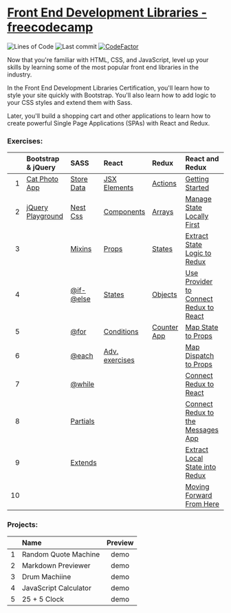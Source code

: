 # [Front End Development Libraries - freecodecamp](https://www.freecodecamp.org/learn/front-end-development-libraries/)
![Lines of Code](https://img.shields.io/tokei/lines/github.com/Krasipeace/Front-End-Development-Libraries---freecodecamp)
![Last commit](https://img.shields.io/github/last-commit/Krasipeace/Front-End-Development-Libraries---freecodecamp)
[![CodeFactor](https://www.codefactor.io/repository/github/krasipeace/front-end-development-libraries---freecodecamp/badge)](https://www.codefactor.io/repository/github/krasipeace/front-end-development-libraries---freecodecamp)

Now that you're familiar with HTML, CSS, and JavaScript, level up your skills by learning some of the most popular front end libraries in the industry.

In the Front End Development Libraries Certification, you'll learn how to style your site quickly with Bootstrap. You'll also learn how to add logic to your CSS styles and extend them with Sass.

Later, you'll build a shopping cart and other applications to learn how to create powerful Single Page Applications (SPAs) with React and Redux.

### Exercises:
| | Bootstrap & jQuery | SASS | React | Redux | React and Redux |  
| ---: | :--- | :--- | :--- | :--- | :--- | 
| 1 | [Cat Photo App][1] | [Store Data][3] | [JSX Elements][12] | [Actions][18] | [Getting Started][23] | 
| 2 | [jQuery Playground][2] | [Nest Css][4] | [Components][13] | [Arrays][19] | [Manage State Locally First][24] |
| 3 |                   | [Mixins][5]    | [Props][14]      | [States][20] | [Extract State Logic to Redux][25] |
| 4 |                   | [@if-@else][6] | [States][15]     | [Objects][21] | [Use Provider to Connect Redux to React][26] |
| 5 |                   | [@for][7]      | [Conditions][16]     | [Counter App][22] | [Map State to Props][27] |
| 6 |                   | [@each][8]     | [Adv. exercises][17] |     | [Map Dispatch to Props][28] |
| 7 |                   | [@while][9]    |      |      | [Connect Redux to React][29] |
| 8 |                   | [Partials][10] |      |      | [Connect Redux to the Messages App][30] |
| 9 |                   | [Extends][11]  |      |      | [Extract Local State into Redux][31] |
| 10 |      |      |      |      | [Moving Forward From Here][32] |

### Projects:
|  | Name | Preview |
| ---: | :--- | :---: |
| 1 | Random Quote Machine  | demo |
| 2 | Markdown Previewer    | demo |
| 3 | Drum Machiine         | demo |
| 4 | JavaScript Calculator | demo |
| 5 | 25 + 5 Clock          | demo |

[1]: https://github.com/Krasipeace/Front-End-Development-Libraries---freecodecamp/blob/main/Bootstrap%20and%20jQuery/CatPhotoApp.html
[2]: https://github.com/Krasipeace/Front-End-Development-Libraries---freecodecamp/blob/main/Bootstrap%20and%20jQuery/jQueryPlayground.html

[3]: https://github.com/Krasipeace/Front-End-Development-Libraries---freecodecamp/blob/main/SASS/1.%20Store%20Data%20with%20Sass%20Variables.html
[4]: https://github.com/Krasipeace/Front-End-Development-Libraries---freecodecamp/blob/main/SASS/2.%20Nest%20CSS%20with%20Sass.html
[5]: https://github.com/Krasipeace/Front-End-Development-Libraries---freecodecamp/blob/main/SASS/3.%20Create%20Reusable%20CSS%20with%20Mixins.html
[6]: https://github.com/Krasipeace/Front-End-Development-Libraries---freecodecamp/blob/main/SASS/4.%20Use%20%40if%20and%20%40else%20to%20Add%20Logic%20To%20Your%20Styles.html
[7]: https://github.com/Krasipeace/Front-End-Development-Libraries---freecodecamp/blob/main/SASS/5.%20Use%20%40for%20to%20Create%20a%20Sass%20Loop.html
[8]: https://github.com/Krasipeace/Front-End-Development-Libraries---freecodecamp/blob/main/SASS/6.%20User%20%40each%20to%20Map%20Over%20Items%20in%20a%20List.html
[9]: https://github.com/Krasipeace/Front-End-Development-Libraries---freecodecamp/blob/main/SASS/7.%20Apply%20a%20Style%20Until%20a%20Condition%20is%20Met%20with%20%40while.html
[10]: https://github.com/Krasipeace/Front-End-Development-Libraries---freecodecamp/blob/main/SASS/8.%20Split%20Your%20Styles%20into%20Smaller%20Chunks%20with%20Partials.scss
[11]: https://github.com/Krasipeace/Front-End-Development-Libraries---freecodecamp/blob/main/SASS/9.%20Extend%20One%20Set%20of%20CSS%20Styles%20to%20Another%20Element.html

[12]: https://github.com/Krasipeace/Front-End-Development-Libraries---freecodecamp/tree/main/React/JSX%20Elements
[13]: https://github.com/Krasipeace/Front-End-Development-Libraries---freecodecamp/tree/main/React/Components
[14]: https://github.com/Krasipeace/Front-End-Development-Libraries---freecodecamp/tree/main/React/Props
[15]: https://github.com/Krasipeace/Front-End-Development-Libraries---freecodecamp/tree/main/React/States
[16]: https://github.com/Krasipeace/Front-End-Development-Libraries---freecodecamp/tree/main/React/Conditions
[17]: https://github.com/Krasipeace/Front-End-Development-Libraries---freecodecamp/tree/main/React/Advanced%20Exercises

[18]: https://github.com/Krasipeace/Front-End-Development-Libraries---freecodecamp/tree/main/Redux/Actions
[19]: https://github.com/Krasipeace/Front-End-Development-Libraries---freecodecamp/tree/main/Redux/Arrays
[20]: https://github.com/Krasipeace/Front-End-Development-Libraries---freecodecamp/tree/main/Redux/States
[21]: https://github.com/Krasipeace/Front-End-Development-Libraries---freecodecamp/tree/main/Redux/Objects
[22]: https://github.com/Krasipeace/Front-End-Development-Libraries---freecodecamp/blob/main/Redux/Write%20a%20Counter%20with%20Redux.js

[23]: https://github.com/Krasipeace/Front-End-Development-Libraries---freecodecamp/blob/main/React%20and%20Redux/Getting%20Started%20with%20React%20Redux.jsx
[24]: https://github.com/Krasipeace/Front-End-Development-Libraries---freecodecamp/blob/main/React%20and%20Redux/Manage%20State%20Locally%20First.jsx
[25]: https://github.com/Krasipeace/Front-End-Development-Libraries---freecodecamp/blob/main/React%20and%20Redux/Extract%20State%20Logic%20to%20Redux.js
[26]: https://github.com/Krasipeace/Front-End-Development-Libraries---freecodecamp/blob/main/React%20and%20Redux/Use%20Provider%20to%20Connect%20Redux%20to%20React.jsx
[27]: https://github.com/Krasipeace/Front-End-Development-Libraries---freecodecamp/blob/main/React%20and%20Redux/Map%20State%20to%20Props.jsx
[28]: https://github.com/Krasipeace/Front-End-Development-Libraries---freecodecamp/blob/main/React%20and%20Redux/Map%20Dispatch%20to%20Props.jsx
[29]: https://github.com/Krasipeace/Front-End-Development-Libraries---freecodecamp/blob/main/React%20and%20Redux/Connect%20Redux%20to%20React.jsx
[30]: https://github.com/Krasipeace/Front-End-Development-Libraries---freecodecamp/blob/main/React%20and%20Redux/Connect%20Redux%20to%20the%20Messages%20App.jsx
[31]: https://github.com/Krasipeace/Front-End-Development-Libraries---freecodecamp/blob/main/React%20and%20Redux/Extract%20Local%20State%20into%20Redux.jsx
[32]: https://github.com/Krasipeace/Front-End-Development-Libraries---freecodecamp/blob/main/React%20and%20Redux/Moving%20Forward%20From%20Here.jsx


